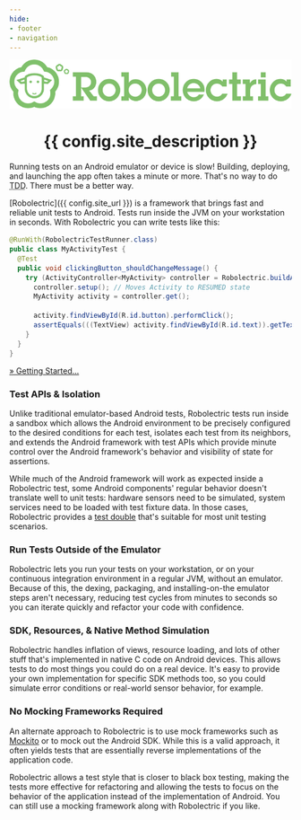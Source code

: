 ```yaml
---
hide:
- footer
- navigation
---
```


<div align="center">
  <img src="images/logotype.png" alt="{{ config.site_name }}" />

  <h1>{{ config.site_description }}</h1>
</div>

Running tests on an Android emulator or device is slow! Building, deploying, and launching the app often takes a minute or more. That's no way to do <abbr title="Test-Driven Development">TDD</abbr>. There must be a better way.

[Robolectric]({{ config.site_url }}) is a framework that brings fast and reliable unit tests to Android. Tests run inside the JVM on your workstation in seconds. With Robolectric you can write tests like this:

```java
@RunWith(RobolectricTestRunner.class)
public class MyActivityTest {
  @Test
  public void clickingButton_shouldChangeMessage() {
    try (ActivityController<MyActivity> controller = Robolectric.buildActivity(MyActivity.class)) {
      controller.setup(); // Moves Activity to RESUMED state
      MyActivity activity = controller.get();

      activity.findViewById(R.id.button).performClick();
      assertEquals(((TextView) activity.findViewById(R.id.text)).getText(), "Robolectric Rocks!");
    }
  }
}
```
[» Getting Started...](getting-started.md)

### Test APIs & Isolation

Unlike traditional emulator-based Android tests, Robolectric tests run inside a sandbox which allows the Android environment to be precisely configured to the desired conditions for each test, isolates each test from its neighbors, and extends the Android framework with test APIs which provide minute control over the Android framework's behavior and visibility of state for assertions.

While much of the Android framework will work as expected inside a Robolectric test, some Android components' regular behavior doesn't translate well to unit tests: hardware sensors need to be simulated, system services need to be loaded with test fixture data. In those cases, Robolectric provides a [test double](https://en.wikipedia.org/wiki/Test_double) that's suitable for most unit testing scenarios.

### Run Tests Outside of the Emulator

Robolectric lets you run your tests on your workstation, or on your continuous integration environment in a regular JVM, without an emulator. Because of this, the dexing, packaging, and installing-on-the emulator steps aren't necessary, reducing test cycles from minutes to seconds so you can iterate quickly and refactor your code with confidence.

### SDK, Resources, & Native Method Simulation

Robolectric handles inflation of views, resource loading, and lots of other stuff that's implemented in native C code on Android devices. This allows tests to do most things you could do on a real device. It's easy to provide your own implementation for specific SDK methods too, so you could simulate error conditions or real-world sensor behavior, for example.

### No Mocking Frameworks Required

An alternate approach to Robolectric is to use mock frameworks such as [Mockito](https://site.mockito.org/) or to mock out the Android SDK. While this is a valid approach, it often yields tests that are essentially reverse implementations of the application code.

Robolectric allows a test style that is closer to black box testing, making the tests more effective for refactoring and allowing the tests to focus on the behavior of the application instead of the implementation of Android. You can still use a mocking framework along with Robolectric if you like.
